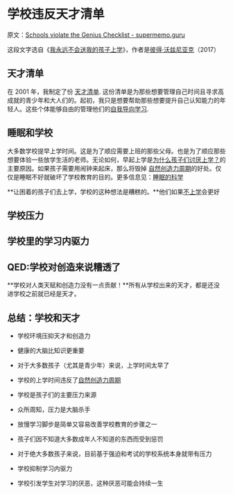# 学校违反天才清单

原文：[Schools violate the Genius Checklist - supermemo.guru](https://supermemo.guru/wiki/Schools_violate_the_Genius_Checklist)

这段文字选自《[我永远不会送我的孩子上学](https://supermemo.guru/wiki/Problem_of_Schooling)》，作者是[彼得·沃兹尼亚克](https://supermemo.guru/wiki/Piotr_Wozniak)（2017）

## 天才清单

在 2001 年，我制定了份 [天才清单](https://supermemo.guru/wiki/Genius_Checklist). 这份清单是为那些想要管理自己时间且寻求高成就的青少年和大人们的。起初，我只是想要帮助那些想要提升自己认知能力的年轻人。这些个体能够自由的管理他们的[自我导向学习](https://supermemo.guru/wiki/Self-directed_learning).

## 睡眠和学校

大多数学校提早上学时间。这是为了顺应需要上班的那些父母。也是为了顺应那些想要体验一些放学生活的老师。无论如何，早起上学是[为什么孩子们讨厌上学？](https://supermemo.guru/wiki/Why_kids_hate_school%3F)的主要原因。如果孩子需要用闹钟来起床，那么将毁掉 [自然创造力周期](https://supermemo.guru/wiki/Natural_creativity_cycle)的好处。仅仅是睡眠不好就破坏了学校教育的目的。更多信息见：[睡眠的科学](https://supermemo.guru/wiki/Science_of_sleep) 

**让困着的孩子们去上学，学校的这种想法是糟糕的。**他们如果[不上学](https://supermemo.guru/wiki/Unschooling)会更好

## 学校压力

## 学校里的学习内驱力

## QED:学校对创造来说糟透了

**学校对人类天赋和创造力没有一点贡献！**所有从学校出来的天才，都是还没进学校之前就已经是天才。

## 总结：学校和天才

- 学校环境压抑天才和创造力

- 健康的大脑比知识更重要

- 对于大多数孩子（尤其是青少年）来说，上学时间太早了

- 学校的上学时间违反了[自然创造力周期](https://supermemo.guru/wiki/Natural_creativity_cycle)

- 学校是孩子们的主要压力来源

- 众所周知，压力是大脑杀手

- 放慢学习脚步是简单又容易改善学校教育的步骤之一

- 孩子们因不知道大多数成年人不知道的东西而受到惩罚

- 对于绝大多数孩子来说，目前基于强迫和考试的学校系统本身就带有压力

- 学校抑制学习内驱力

- 学校引发学生对学习的厌恶，这种厌恶可能会持续一生